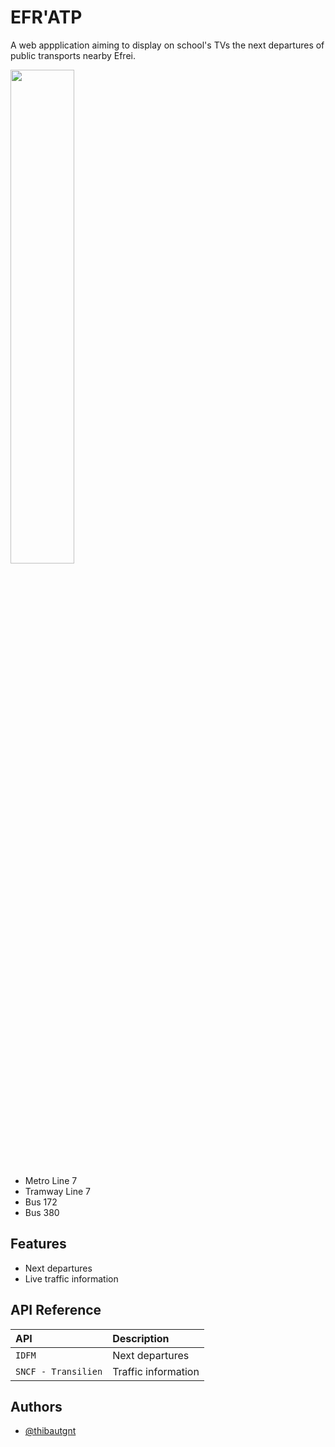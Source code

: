 
# EFR'ATP


A web appplication aiming to display on school's TVs the next departures of public transports nearby Efrei.

<img style="width : 45%;" src="https://media.discordapp.net/attachments/701081732706992228/1037333588099743784/unknown.png?width=1318&height=741">

- Metro Line 7
- Tramway Line 7
- Bus 172
- Bus 380

## Features

- Next departures
- Live traffic information



## API Reference


| API       | Description                       |
| :-------- | :-------------------------------- |
| `IDFM`      | Next departures |
| `SNCF - Transilien`      | Traffic information |

## Authors

- [@thibautgnt](https://github.com/thibautgnt/)

